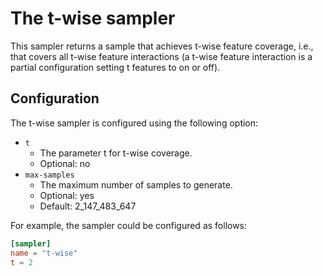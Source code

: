 # The t-wise sampler

This sampler returns a sample that achieves t-wise feature coverage, i.e., that covers all t-wise feature
interactions (a t-wise feature interaction is a partial configuration setting t features to on or off).

## Configuration

The t-wise sampler is configured using the following option:

- `t`
    - The parameter t for t-wise coverage.
    - Optional: no
- `max-samples`
    - The maximum number of samples to generate.
    - Optional: yes
    - Default: 2_147_483_647

For example, the sampler could be configured as follows:

```toml
[sampler]
name = "t-wise"
t = 2
```

